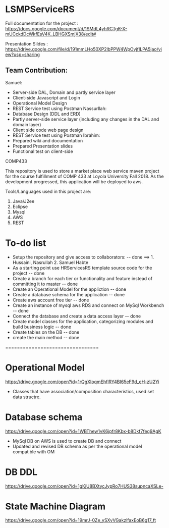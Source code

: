 # LSMPServiceRS
 Full documentation for the project : https://docs.google.com/document/d/1SMdL4yhRCTgK-X-mUCckdDcWkfEsV4K_LBHGXSmjX38/edit#
 
 Presentation Sildes :
 https://drive.google.com/file/d/191mmLHo50XP2lbPPW4WpOvjfILPA5jao/view?usp=sharing
 
## Team Contribution:
Samuel:
+ Server-side DAL, Domain and partly service layer
+ Client-side Javascript and Login
+ Operational Model Design
+ REST Service test using Postman
Nassurllah:
+ Database Design (DDL and ERD)
+ Partly server-side service layer (including any changes in the DAL and domain layer)
+ Client side code web page design
+ REST Service test using Postman
Ibrahim:
+ Prepared wiki and documentation
+ Prepared Presentation slides
+ Functional test on client-side

COMP433

This repository is used to store a market place web service maven project for the course fulfillment of COMP 433 at Loyola University Fall 2018.
As the development progressed, this application will be deployed to aws.

Tools/Languages used in this project are:
  1. Java/J2ee
  2. Eclipse
  3. Mysql
  4. AWS
  5. REST
    
# To-do list

+ Setup the repository and give access to collaborators: -- done
      ==> 1. Hussaini, Nasrullah    2. Samuel Habte
+ As a starting point use HRServicesRS template source code for the project -- done
+ Create a branch for each tier or functionality and 
    feature instead of committing it to master -- done
+ Create an Operational Model for the appliction -- done
+ Create a database schema for the application -- done
+ Create aws account free tier -- done
+ Create an instance of mysql aws RDS and connect on MySql Workbench -- done
+ Connect the database and create a data access layer -- done
+ Create model classes for the application, categorizing modules and build business logic -- done
+ Create tables on the DB -- done
+ create the main method -- done

================================
# Operational Model
https://drive.google.com/open?id=1rQgXIoqmEhflRY4BI65eF9d_eH-zU2Yi
+ Classes that have association/composition characteristics, used set data structre.

# Database schema
https://drive.google.com/open?id=1WBThew1vK6jpfr8Kbx-b8Dkf7feg9AgK
+ MySql DB on AWS is used to create DB and connect
+ Updated and revised DB schema as per the operational model compatible with OM
# DB DDL
https://drive.google.com/open?id=1gKjU8BXtycJypRo7HUS38supncaXSLe-
# State Machine Diagram
https://drive.google.com/open?id=19mrJ-0Ze_ySXvVGakzlfaxEoB6g17_ft

